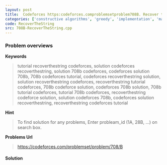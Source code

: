 ```yaml
---
layout: post
title:  Codeforces https:codeforces.comproblemsetproblem708B. Recover the String solution
categories: ['constructive algorithms', 'greedy', 'implementation', 'math']
code: RecoverTheString
src: 708B-RecoverTheString.cpp
---
```

### **Problem overviews**

**Keywords**
> tutorial recoverthestring codeforces, solution codeforces recoverthestring, solution 708b codeforces, codeforces solution 708b, 708b codeforces tutorial, codeforces recoverthestring solution, solution recoverthestring codeforces, recoverthestring tutorial codeforces, 708b codeforce solution, codeforces 708b solution, 708b tutorial codeforces, tutorial 708b codeforces, recoverthestring codeforce solution, solution codeforces 708b, codeforces solution recoverthestring, recoverthestring codeforces tutorial

**Hint**
> To find solution for any problems, Enter probleam_id (1A, 28B, ...) on search box. 

**Problems Url**
> https://codeforces.com/problemset/problem/708/B

#### **Solution**



